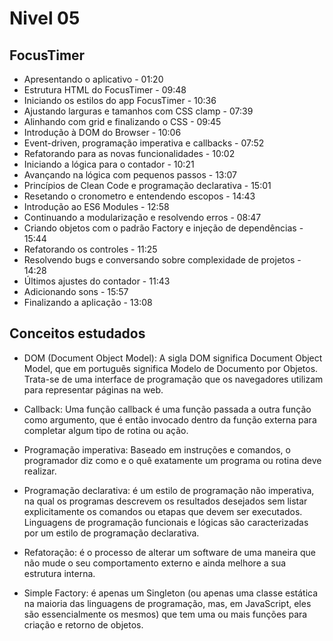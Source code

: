 # Nivel 05

## FocusTimer

- Apresentando o aplicativo - 01:20
- Estrutura HTML do FocusTimer - 09:48
- Iniciando os estilos do app FocusTimer - 10:36
- Ajustando larguras e tamanhos com CSS clamp - 07:39
- Alinhando com grid e finalizando o CSS - 09:45
- Introdução à DOM do Browser - 10:06
- Event-driven, programação imperativa e callbacks - 07:52
- Refatorando para as novas funcionalidades - 10:02
- Iniciando a lógica para o contador - 10:21
- Avançando na lógica com pequenos passos - 13:07
- Princípios de Clean Code e programação declarativa - 15:01
- Resetando o cronometro e entendendo escopos - 14:43
- Introdução ao ES6 Modules - 12:58
- Continuando a modularização e resolvendo erros - 08:47
- Criando objetos com o padrão Factory e injeção de dependências - 15:44
- Refatorando os controles - 11:25
- Resolvendo bugs e conversando sobre complexidade de projetos - 14:28
- Últimos ajustes do contador - 11:43
- Adicionando sons - 15:57
- Finalizando a aplicação - 13:08

## Conceitos estudados

* DOM (Document Object Model): A sigla DOM significa Document Object Model, que em português significa Modelo de Documento por Objetos. Trata-se de uma interface de programação que os navegadores utilizam para representar páginas na web.

* Callback: Uma função callback é uma função passada a outra função como argumento, que é então invocado dentro da função externa para completar algum tipo de rotina ou ação.

* Programação imperativa: Baseado em instruções e comandos, o programador diz como e o quê exatamente um programa ou rotina deve realizar. 

* Programação declarativa: é um estilo de programação não imperativa, na qual os programas descrevem os resultados desejados sem listar explicitamente os comandos ou etapas que devem ser executados. Linguagens de programação funcionais e lógicas são caracterizadas por um estilo de programação declarativa.

* Refatoração: é o processo de alterar um software de uma maneira que não mude o seu comportamento externo e ainda melhore a sua estrutura interna.

* Simple Factory: é apenas um Singleton (ou apenas uma classe estática na maioria das linguagens de programação, mas, em JavaScript, eles são essencialmente os mesmos) que tem uma ou mais funções para criação e retorno de objetos.